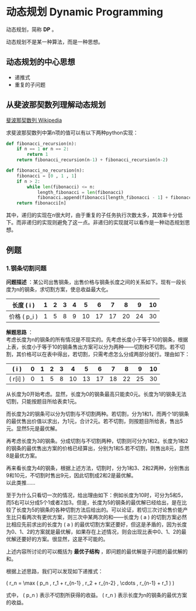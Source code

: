 # 动态规划 Dynamic Programming

动态规划，简称 **DP** 。  

动态规划不是某一种算法，而是一种思想。  

## 动态规划的中心思想

- 递推式
- 重复的子问题

## 从斐波那契数列理解动态规划

[斐波那契数列 Wikipedia](https://zh.wikipedia.org/wiki/%E6%96%90%E6%B3%A2%E9%82%A3%E5%A5%91%E6%95%B0)  

求斐波那契数列中第n项的值可以有以下两种python实现：  
```python
def fibonacci_recursion(n):
    if n == 1 or n == 2:
        return 1
    return fibonacci_recursion(n-1) + fibonacci_recursion(n-2)

def fibonacci_no_recursion(n):
    fibonacci = [0 , 1 , 1]
    if n > 2:
        while len(fibonacci) <= n:
            length_fibonacci = len(fibonacci)
            fibonacci.append(fibonacci[length_fibonacci - 1] + fibonacci[length_fibonacci - 2])
    return fibonacci[n]
```

其中，递归的实现在n很大时，由于重复的子任务执行次数太多，其效率十分低下。而非递归的实现则避免了这一点。非递归的实现就可以看作是一种动态规划思想。  

## 例题

### 1.钢条切割问题

**问题描述** ：某公司出售钢条，出售价格与钢条长度之间的关系如下。现有一段长度为n的钢条，求切割方案，使总收益最大化。  

| 长度 \( i \) | 1 | 2 | 3 | 4 | 5 | 6 | 7 | 8 | 9 | 10 |
|-|-|-|-|-|-|-|-|-|-|-|
|价格 \( p_i \) | 1 | 5 | 8 | 9 | 10 | 17 | 17 | 20 | 24 | 30 |

**解题思路** ：  
考虑长度为n的钢条的所有情况是不现实的。先考虑长度小于等于10的钢条，根据上表，长度小于等于10的钢条售出方案可以分为两种——切割和不切割。若不切割，其价格可以在表中得出，若切割，只需考虑怎么分成两部分就行。理由如下：  

| \( i \) | 0 | 1 | 2 | 3 | 4 | 5 | 6 | 7 | 8 | 9 | 10 |
|-|-|-|-|-|-|-|-|-|-|-|-|
| \( r[i] \) | 0 | 1 | 5 | 8 | 10 | 13 | 17 | 18 | 22 | 25 | 30 |

从长度为0开始考虑。显然，长度为0的钢条最高只能卖0元。长度为1的钢条无法切割，只能按题目所给表卖1元。  

而长度为2的钢条可以分为切割与不切割两种。若切割，分为1和1，而两个1的钢条的最优售出价值以求出，为1元，合计2元。若不切割，则按题目所给表，售出5元。显然5元是最优解。  

再考虑长度为3的钢条。分成切割与不切割两种，切割则可分为1和2。长度为1和2的钢条的最优售出方案的价格已经算出，分别为1和5.若不切割，则售出8元，显然8是最优方案。  

再来看长度为4的钢条，根据上述方法，切割时，分为1和3、2和2两种，分别售出9和10元，不切割时售出9元，因此切割成2和2是最优解。  
以此类推……  

至于为什么只看切一次的情况，给出理由如下：例如长度为10时，可分为5和5，而5右可以分成5个1或者2加3。但是，长度为5的钢条的最优解已经给出，是在比较了长度为5的钢条的各种切割方法后给出的。可以论证，若切三次讨论售价能产生比只看两次有更优方案，则三次中某两次的和——长度为 \( a \) 的切割方案必然比相应先前求出的长度为 \( a \) 的最优切割方案还要好，但这是矛盾的，因为长度为0、1、2的方案就是最优解，如果存在上述情况，则会出现比表中0、1、2的最优解还要好的方案。很显然，这是不可能的。
  
上述内容所讨论的可以概括为 **最优子结构** ，即问题的最优解是子问题的最优解的和。  

根据上述思路，我们可以发现如下递推式：  

\( r_n = \max ( p_n , r_1 + r_{n-1} , r_2 + r_{n-2} , \cdots , r_{n-1} + r_1 ) \)  

式中， \( p_n \) 表示不切割所获得的收益。 \( r_n \) 表示长度为n的钢条的最优方案的收益。  

```python

```